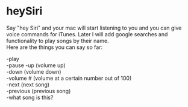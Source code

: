 # heySiri
Say "hey Siri" and your mac will start listening to you and you can give voice commands for iTunes. Later I will add google searches and functionality to play songs by their name.  
Here are the things you can say so far:  

-play  
-pause
-up                       (volume up)  
-down                     (volume down)  
-volume #                 (volume at a certain number out of 100)  
-next                     (next song)  
-previous                 (previous song)  
-what song is this?  

